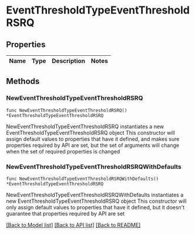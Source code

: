 # EventThresholdTypeEventThresholdRSRQ

## Properties

Name | Type | Description | Notes
------------ | ------------- | ------------- | -------------

## Methods

### NewEventThresholdTypeEventThresholdRSRQ

`func NewEventThresholdTypeEventThresholdRSRQ() *EventThresholdTypeEventThresholdRSRQ`

NewEventThresholdTypeEventThresholdRSRQ instantiates a new EventThresholdTypeEventThresholdRSRQ object
This constructor will assign default values to properties that have it defined,
and makes sure properties required by API are set, but the set of arguments
will change when the set of required properties is changed

### NewEventThresholdTypeEventThresholdRSRQWithDefaults

`func NewEventThresholdTypeEventThresholdRSRQWithDefaults() *EventThresholdTypeEventThresholdRSRQ`

NewEventThresholdTypeEventThresholdRSRQWithDefaults instantiates a new EventThresholdTypeEventThresholdRSRQ object
This constructor will only assign default values to properties that have it defined,
but it doesn't guarantee that properties required by API are set


[[Back to Model list]](../README.md#documentation-for-models) [[Back to API list]](../README.md#documentation-for-api-endpoints) [[Back to README]](../README.md)


